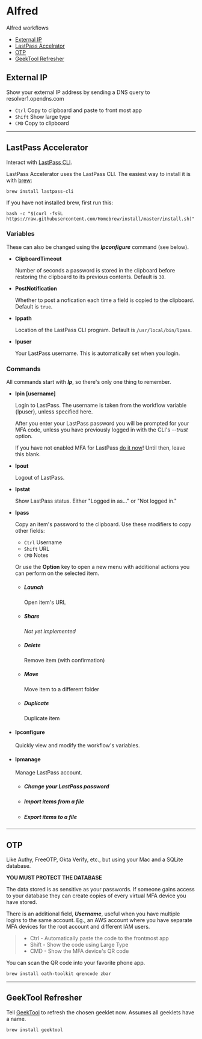 # Alfred

Alfred workflows

- [External IP](#myip)
- [LastPass Accelrator](#lpass)
- [OTP](#otp)
- [GeekTool Refresher](#gt)

<a name="myip"></a>

## External IP

Show your external IP address by sending a DNS query to resolver1.opendns.com

- `Ctrl` Copy to clipboard and paste to front most app
- `Shift` Show large type
- `CMD` Copy to clipboard

----

<a name="lpass"></a>

## LastPass Accelerator

Interact with [LastPass CLI](https://github.com/lastpass/lastpass-cli).

LastPass Accelerator uses the LastPass CLI.  The easiest way to install it is with [brew](https://brew.sh/):

`brew install lastpass-cli`

If you have not installed brew, first run this:

`bash -c "$(curl -fsSL https://raw.githubusercontent.com/Homebrew/install/master/install.sh)"`

### Variables

These can also be changed using the ***lpconfigure*** command (see below).

- **ClipboardTimeout**

  Number of seconds a password is stored in the clipboard before restoring the clipboard to its previous contents.  Default is `30`.

- **PostNotification**

  Whether to post a nofication each time a field is copied to the clipboard.  Default is `true`.

- **lppath**

  Location of the LastPass CLI program.  Default is `/usr/local/bin/lpass`.

- **lpuser**

  Your LastPass username.  This is automatically set when you login.


### Commands

All commands start with ***lp***, so there's only one thing to remember.

-  **lpin [username]**

    Login to LastPass.  The username is taken from the workflow variable {lpuser}, unless specified here.

    After you enter your LastPass password you will be prompted for your MFA code, unless you have previously logged in with the CLI's *--trust* option.

    If you have not enabled MFA for LastPass [do it now](https://www.lastpass.com/two-factor-authentication)!  Until then, leave this blank.

- **lpout**

  Logout of LastPass.

- **lpstat**

  Show LastPass status.  Either "Logged in as..." or "Not logged in."

- **lpass**

	Copy an item's password to the clipboard.  Use these modifiers to copy other fields:

  - `Ctrl` Username
  - `Shift` URL
  - `CMD` Notes

  Or use the **Option** key to open a new menu with additional actions you can perform on the selected item.

  - ##### Launch
	Open item's URL

  - ##### Share
	*Not yet implemented*

  - ##### Delete
	Remove item (with confirmation)

  - ##### Move
	Move item to a different folder

  - ##### Duplicate
	Duplicate item


- #### lpconfigure

  Quickly view and modify the workflow's variables.

- #### lpmanage

  Manage LastPass account.

  - ##### Change your LastPass password
  - ##### Import items from a file
  - ##### Export items to a file

----

<a name="otp"></a>

## OTP

Like Authy, FreeOTP, Okta Verify, etc., but using your Mac and a SQLite database.

**YOU MUST PROTECT THE DATABASE**

The data stored is as sensitive as your passwords.  If someone gains access to your database they can create copies of every virtual MFA device you have stored.


There is an additional field, ***Username***, useful when you have multiple logins to the same account.  Eg., an AWS account where you have separate MFA devices for the root account and different IAM users.

> - Ctrl - Automatically paste the code to the frontmost app
> - Shift - Show the code using Large Type
> - CMD - Show the MFA device's QR code

You can scan the QR code into your favorite phone app.

`brew install oath-toolkit qrencode zbar`

----

<a name="gt"></a>

## GeekTool Refresher

Tell [GeekTool](https://www.tynsoe.org/geektool/) to refresh the chosen geeklet now.  Assumes all geeklets have a name.

`brew install geektool`
